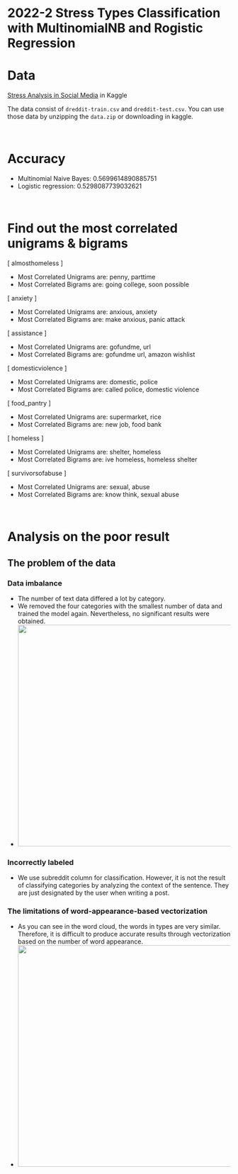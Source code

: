# 2022-2 Stress Types Classification with MultinomialNB and Rogistic Regression

# Data

[Stress Analysis in Social Media](https://www.kaggle.com/datasets/ruchi798/stress-analysis-in-social-media/code) in Kaggle

The data consist of `dreddit-train.csv` and `dreddit-test.csv`. You can use those data by unzipping the `data.zip` or downloading in kaggle.

<br/>

# Accuracy

- Multinomial Naive Bayes: 0.5699614890885751
- Logistic regression: 0.5298087739032621

<br/>

# Find out the most correlated unigrams & bigrams

[ almosthomeless ]

- Most Correlated Unigrams are: penny, parttime
- Most Correlated Bigrams are: going college, soon possible

[ anxiety ]

- Most Correlated Unigrams are: anxious, anxiety
- Most Correlated Bigrams are: make anxious, panic attack

[ assistance ]

- Most Correlated Unigrams are: gofundme, url
- Most Correlated Bigrams are: gofundme url, amazon wishlist

[ domesticviolence ]

- Most Correlated Unigrams are: domestic, police
- Most Correlated Bigrams are: called police, domestic violence

[ food_pantry ]

- Most Correlated Unigrams are: supermarket, rice
- Most Correlated Bigrams are: new job, food bank

[ homeless ]

- Most Correlated Unigrams are: shelter, homeless
- Most Correlated Bigrams are: ive homeless, homeless shelter

[ survivorsofabuse ]

- Most Correlated Unigrams are: sexual, abuse
- Most Correlated Bigrams are: know think, sexual abuse

<br/>

# Analysis on the poor result

## The problem of the data

### Data imbalance

- The number of text data differed a lot by category.
- We removed the four categories with the smallest number of data and trained the model again. Nevertheless, no significant results were obtained.
- <img src="https://velog.velcdn.com/images/corinthionia/post/e51f3e08-55da-421b-9be3-24b8238b1bd2/image.png" width="500" height="500"/>

### Incorrectly labeled

- We use subreddit column for classification. However, it is not the result of classifying categories by analyzing the context of the sentence. They are just designated by the user when writing a post.

### The limitations of word-appearance-based vectorization

- As you can see in the word cloud, the words in types are very similar. Therefore, it is difficult to produce accurate results through vectorization based on the number of word appearance.
- <img src="https://velog.velcdn.com/images/corinthionia/post/4951aef6-65d3-47dd-803f-8e92a2fd2de8/image.png" width="500" height="500"/>
